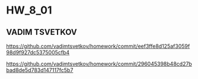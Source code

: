 # HW_8_01
## VADIM TSVETKOV

https://github.com/vadimtsvetkov/homework/commit/eef3ffe8d125af3059f98d9f927dc5375005cfb4

https://github.com/vadimtsvetkov/homework/commit/296045398b48cd27bbad8de5d783d147117fc5b7
